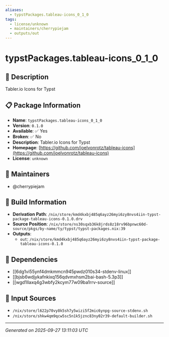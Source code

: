 ```yaml
---
aliases:
  - typstPackages.tableau-icons_0_1_0
tags:
  - license/unknown
  - maintainers/cherrypiejam
  - outputs/out
---
```


# typstPackages.tableau-icons_0_1_0

## 📝 Description

Tabler.io Icons for Typst

## 📋 Package Information

- **Name**: `typstPackages.tableau-icons_0_1_0`
- **Version**: `0.1.0`
- **Available**: ✅ Yes
- **Broken**: ✅ No
- **Description**: Tabler.io Icons for Typst
- **Homepage**: [https://github.com/joelvonrotz/tableau-icons](https://github.com/joelvonrotz/tableau-icons)
- **License**: `unknown`
## 👥 Maintainers

- @cherrypiejam


## 🔧 Build Information

- **Derivation Path**: `/nix/store/kmd4kxbj485q6ayz26myi6zy8nvs4iin-typst-package-tableau-icons-0.1.0.drv`
- **Source Position**: `/nix/store/ns30sqxb36k8jrds8z18rv96bpnwc60d-source/pkgs/by-name/ty/typst/typst-packages.nix:39`
- **Outputs**:
  - `out`:  `/nix/store/kmd4kxbj485q6ayz26myi6zy8nvs4iin-typst-package-tableau-icons-0.1.0`

## 🔗 Dependencies

- [[6dg1vi55ynf4dmkmmcn945pwdz010s34-stdenv-linux]]
- [[bjsb6wdjykafnkixq156qdvmxhsm2bai-bash-5.3p3]]
- [[wgd1llaxq4g3wbfy2kcym77w09ba1rrv-source]]

## 📁 Input Sources

- `/nix/store/l622p70vy8k5sh7y5wizi5f2mic6ynpg-source-stdenv.sh`
- `/nix/store/shkw4qm9qcw5sc5n1k5jznc83ny02r39-default-builder.sh`

---
*Generated on 2025-09-27 13:11:03 UTC*

